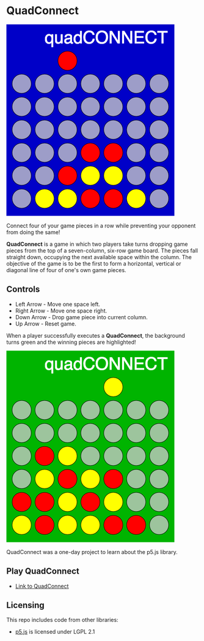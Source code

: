 # QuadConnect

![screenshot of QuadConnect](/images/QuadConnect.png)  

Connect four of your game pieces in a row while preventing your opponent from doing the same!

**QuadConnect** is a game in which two players take turns dropping game pieces from the top of a seven-column, six-row game board. The pieces fall straight down, occupying the next available space within the column. The objective of the game is to be the first to form a horizontal, vertical or diagonal line of four of one's own game pieces.

## Controls
* Left Arrow  - Move one space left.
* Right Arrow - Move one space right.
* Down Arrow  - Drop game piece into current column.
* Up Arrow    - Reset game.

When a player successfully executes a **QuadConnect**, the background turns green and the winning pieces are highlighted!

![screenshot of Winning Board](/images/QC-Winner.png)

QuadConnect was a one-day project to learn about the p5.js library.

## Play QuadConnect

* [Link to QuadConnect](https://flickerbits.github.io/QuadConnect/)

## Licensing

This repo includes code from other libraries:  
* [p5.js](https://github.com/processing/p5.js) is licensed under LGPL 2.1